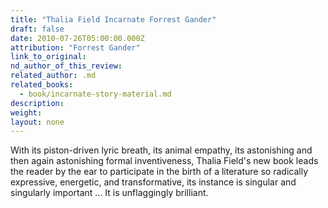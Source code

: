 ```yaml
---
title: "Thalia Field Incarnate Forrest Gander"
draft: false
date: 2010-07-26T05:00:00.000Z
attribution: "Forrest Gander"
link_to_original:
nd_author_of_this_review:
related_author: .md
related_books:
  - book/incarnate-story-material.md
description:
weight:
layout: none
---
```

With its piston-driven lyric breath, its animal empathy, its astonishing and then again astonishing formal inventiveness, Thalia Field's new book leads the reader by the ear to participate in the birth of a literature so radically expressive, energetic, and transformative, its instance is singular and singularly important ... It is unflaggingly brilliant.

